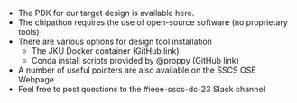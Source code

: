 
* The PDK for our target design is available here.  
* The chipathon requires the use of open-source software (no proprietary tools)
* There are various options for design tool installation
  * The JKU Docker container (GitHub link)
  * Conda install scripts provided by @proppy (GitHub link) 
* A number of useful pointers are also available on the SSCS OSE Webpage
* Feel free to post questions to the #ieee-sscs-dc-23 Slack channel
